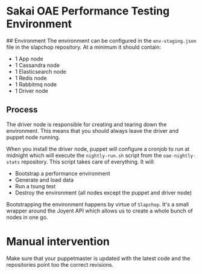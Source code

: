 # Sakai OAE Performance Testing Environment

## Environment
The environment can be configured in the `env-staging.json` file in the slapchop repository.
At a minimum it should contain:

 * 1 App node
 * 1 Cassandra node
 * 1 Elasticsearch node
 * 1 Redis node
 * 1 Rabbitmq node
 * 1 Driver node

 ## Process

 The driver node is responsible for creating and tearing down the environment. This means that you should always leave
 the driver and puppet node running.

 When you install the driver node, puppet will configure a cronjob to run at midnight which will execute the `nightly-run.sh` script
 from the `oae-nightly-stats` repository. This script takes care of everything.
 It will:
  * Bootstrap a performance environment
  * Generate and load data
  * Run a tsung test
  * Destroy the environment (all nodes except the puppet and driver node)

Bootstrapping the environment happens by virtue of `Slapchop`. It's a small wrapper
around the Joyent API which allows us to create a whole bunch of nodes in one go.


# Manual intervention
Make sure that your puppetmaster is updated with the latest code and the repositories point too the correct revisions.